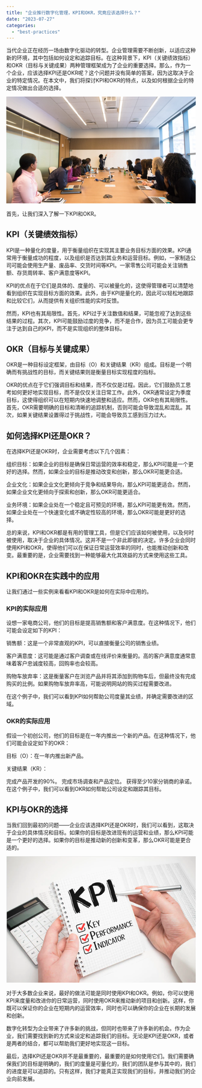 ```yaml
---
title: "企业推行数字化管理，KPI和OKR，究竟应该选择什么？"
date: "2023-07-27"
categories: 
  - "best-practices"
---
```


当代企业正在经历一场由数字化驱动的转型。企业管理需要不断创新，以适应这种新的环境，其中包括如何设定和追踪目标。在这种背景下，KPI（关键绩效指标）和OKR（目标与关键成果）两种管理框架成为了企业的重要选择。那么，作为一个企业，应该选择KPI还是OKR呢？这个问题并没有简单的答案，因为这取决于企业的特定情况。在本文中，我们将探讨KPI和OKR的特点，以及如何根据企业的特定情况做出合适的选择。

![](images/1690448743-pexels-christina-morillo-1181396-scaled.jpg)

首先，让我们深入了解一下KPI和OKR。

## KPI（关键绩效指标）

KPI是一种量化的度量，用于衡量组织在实现其主要业务目标方面的效果。KPI通常用于衡量成功的程度，以及组织是否达到其业务和运营目标。例如，一家制造公司可能会使用生产量、废品率、交货时间等KPI。一家零售公司可能会关注销售额、存货周转率、客户满意度等KPI。

KPI的优点在于它们是具体的、度量的、可以被量化的，这使得管理者可以清楚地看到组织在实现目标方面的效果。此外，由于KPI是量化的，因此可以轻松地跟踪和比较它们，从而提供有关组织性能的实时反馈。

然而，KPI也有其局限性。首先，KPI过于关注数值和结果，可能忽视了达到这些结果的过程。其次，KPI可能鼓励过度的竞争，而不是合作，因为员工可能会更专注于达到自己的KPI，而不是实现组织的整体目标。

## OKR（目标与关键成果）

OKR是一种目标设定框架，由目标（O）和关键结果（KR）组成。目标是一个明确而有挑战性的目标，而关键结果则是衡量目标实现程度的指标。

OKR的优点在于它们强调目标和结果，而不仅仅是过程。因此，它们鼓励员工思考如何更好地实现目标，而不是仅仅关注日常工作。此外，OKR通常设定为季度目标，这使得组织可以在短期内快速地调整和适应。然而，OKR也有其局限性。首先，OKR需要明确的目标和清晰的追踪机制，否则可能会导致混乱和混乱。其次，如果关键结果设置得过于挑战性，可能会导致员工感到压力过大。

## 如何选择KPI还是OKR？

在选择KPI还是OKR时，企业需要考虑以下几个因素：

组织目标：如果企业的目标是确保日常运营的效率和稳定，那么KPI可能是一个更好的选择。然而，如果企业的目标是推动改变和创新，那么OKR可能更合适。

企业文化：如果企业文化更倾向于竞争和结果导向，那么KPI可能更适合。然而，如果企业文化更倾向于探索和创新，那么OKR可能更适合。

业务环境：如果企业处在一个稳定且可预见的环境，那么KPI可能更有效。然而，如果企业处在一个快速变化或不确定性较高的环境，那么OKR可能是更好的选择。

总的来说，KPI和OKR都是有用的管理工具，但是它们应该如何被使用，以及何时被使用，取决于企业的具体情况。这并不是一个非此即彼的决定。许多企业会同时使用KPI和OKR，使得他们可以在保证日常运营效率的同时，也能推动创新和改变。最重要的是，企业需要找到一种能够最大化其效益的方式来使用这些工具。

## KPI和OKR在实践中的应用

让我们通过一些实例来看看KPI和OKR是如何在实际中应用的。

### KPI的实际应用

设想一家电商公司，他们的目标是提高销售额和客户满意度。在这种情况下，他们可能会设定如下的KPI：

销售额：这是一个非常直观的KPI，可以直接衡量公司的销售业绩。

客户满意度：这可能是通过客户调查或在线评价来衡量的。高的客户满意度通常意味着客户忠诚度较高，回购率也会较高。

购物车放弃率：这是衡量客户在浏览产品并将其添加到购物车后，但最终没有完成购买的比例。如果购物车放弃率高，可能说明网站的购买过程需要改进。

在这个例子中，我们可以看到KPI如何帮助公司度量其业绩，并确定需要改进的区域。

### OKR的实际应用

假设一个初创公司，他们的目标是在一年内推出一个新的产品。在这种情况下，他们可能会设定如下的OKR：

目标（O）：在一年内推出新产品。

关键结果（KR）：

完成产品开发的90%。 完成市场调查和产品定位。 获得至少10家分销商的承诺。 在这个例子中，我们可以看到OKR如何帮助公司设定和跟踪其目标。

## KPI与OKR的选择

当我们回到最初的问题——企业应该选择KPI还是OKR时，我们可以看到，这取决于企业的具体情况和目标。如果你的目标是改进现有的运营和业绩，那么KPI可能是一个更好的选择。如果你的目标是推动新的创新和变革，那么OKR可能是更合适的。

![KPI.png](images/1660135186-kpi-png.png)

对于大多数企业来说，最好的做法可能是同时使用KPI和OKR。例如，你可以使用KPI来度量和改进你的日常运营，同时使用OKR来推动新的项目和创新。这样，你既可以保证你的企业在短期内的运营效率，同时也可以确保你的企业在长期的发展和创新。

数字化转型为企业带来了许多新的挑战，但同时也带来了许多新的机会。作为企业，我们需要找到新的方式来设定和追踪我们的目标。无论是KPI还是OKR，或者是两者的结合，都可以帮助我们更好地实现这一目标。

最后，选择KPI还是OKR并不是最重要的，最重要的是如何使用它们。我们需要确保我们的目标是明确的，我们的度量是可量化的，我们的团队是参与其中的，我们的进度是可以追踪的。只有这样，我们才能真正实现我们的目标，并推动我们的企业向前发展。
